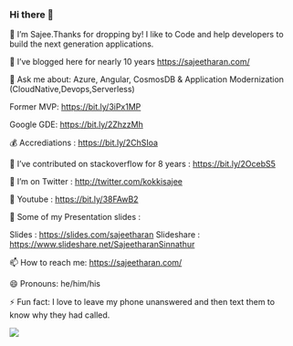 ### Hi there 👋

🔭 I’m Sajee.Thanks for dropping by! I like to Code and help developers to build the next generation applications.

🌱 I’ve blogged here for nearly 10 years https://sajeetharan.com/

💬 Ask me about: Azure, Angular, CosmosDB & Application Modernization   (CloudNative,Devops,Serverless)

Former MVP: https://bit.ly/3iPx1MP

Google GDE: https://bit.ly/2ZhzzMh

💰 Accrediations : https://bit.ly/2ChSIoa

👯 I’ve contributed on stackoverflow for 8 years : https://bit.ly/2OcebS5

🤔 I’m on Twitter : http://twitter.com/kokkisajee

💬 Youtube :  https://bit.ly/38FAwB2

📁 Some of my Presentation slides :   

Slides : https://slides.com/sajeetharan
Slideshare : https://www.slideshare.net/SajeetharanSinnathur

📫 How to reach me: https://sajeetharan.com/


😄 Pronouns: he/him/his

⚡ Fun fact: I love to leave my phone unanswered and then text them to know why they had called.

![](https://i.stack.imgur.com/XshE9.gif)
